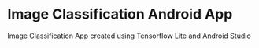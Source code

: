 # Image Classification Android App
Image Classification App created using Tensorflow Lite and Android Studio
